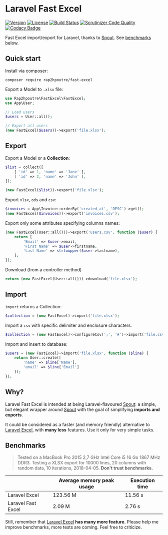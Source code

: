 # Laravel Fast Excel

[![Version](https://poser.pugx.org/rap2hpoutre/fast-excel/version?format=flat)](https://packagist.org/packages/rap2hpoutre/fast-excel)
[![License](https://poser.pugx.org/rap2hpoutre/fast-excel/license?format=flat)](https://packagist.org/packages/rap2hpoutre/fast-excel)
[![Build Status](https://travis-ci.org/rap2hpoutre/fast-excel.svg?branch=master)](https://travis-ci.org/rap2hpoutre/fast-excel)
[![Scrutinizer Code Quality](https://scrutinizer-ci.com/g/rap2hpoutre/fast-excel/badges/quality-score.png?b=master)](https://scrutinizer-ci.com/g/rap2hpoutre/fast-excel/?branch=master)
[![Codacy Badge](https://api.codacy.com/project/badge/Grade/4814d15bf1a545b99c90dc07917d7ec9)](https://www.codacy.com/app/rap2hpoutre/fast-excel?utm_source=github.com&amp;utm_medium=referral&amp;utm_content=rap2hpoutre/fast-excel&amp;utm_campaign=Badge_Grade)

Fast Excel import/export for Laravel, thanks to [Spout](https://github.com/box/spout). 
See [benchmarks](#benchmarks) below.

## Quick start

Install via composer:

```
composer require rap2hpoutre/fast-excel
```

Export a Model to `.xlsx` file:
 
```php
use Rap2hpoutre\FastExcel\FastExcel;
use App\User;

// Load users
$users = User::all();

// Export all users
(new FastExcel($users))->export('file.xlsx');
```

## Export

Export a Model or a **Collection**:

```php
$list = collect([
    [ 'id' => 1, 'name' => 'Jane' ],
    [ 'id' => 2, 'name' => 'John' ],
]);

(new FastExcel($list))->export('file.xlsx');
```

Export `xlsx`, `ods` and `csv`:

```php
$invoices = App\Invoice::orderBy('created_at', 'DESC')->get();
(new FastExcel($invoices))->export('invoices.csv');
```

Export only some attributes specifying columns names:

```php
(new FastExcel(User::all()))->export('users.csv', function ($user) {
    return [
        'Email' => $user->email,
        'First Name' => $user->firstname,
        'Last Name' => strtoupper($user->lastname),
    ];
});
```

Download (from a controller method)

```php
return (new FastExcel(User::all()))->download('file.xlsx');
```

## Import

`import` returns a Collection:

```php
$collection = (new FastExcel)->import('file.xlsx');
```

Import a `csv` with specific delimiter and enclosure characters.

```php
$collection = (new FastExcel)->configureCsv(';', '#')->import('file.csv');
```

Import and insert to database:

```php
$users = (new FastExcel)->import('file.xlsx', function ($line) {
    return User::create([
        'name' => $line['Name'],
        'email' => $line['Email']
    ]);
});
```

## Why?

Laravel Fast Excel is intended at being Laravel-flavoured [Spout](https://github.com/box/spout): 
a simple, but elegant wrapper around [Spout](https://github.com/box/spout) with the goal 
of simplifying **imports and exports**. 

It could be considered as a faster (and memory friendly) alternative 
to [Laravel Excel](https://laravel-excel.maatwebsite.nl/), with **many less** features. 
Use it only for very simple tasks.

## Benchmarks

> Tested on a MacBook Pro 2015 2,7 GHz Intel Core i5 16 Go 1867 MHz DDR3. 
Testing a XLSX export for 10000 lines, 20 columns with random data, 10 iterations, 2018-04-05. **Don't trust benchmarks.**

|   | Average memory peak usage  | Execution time |
|---|---|---|
| Laravel Excel  | 123.56 M  | 11.56 s |
| Laravel Fast Excel  | 2.09 M | 2.76 s |

Still, remember that [Laravel Excel](https://laravel-excel.maatwebsite.nl/) **has many more feature.**
Please help me improve benchmarks, more tests are coming. Feel free to criticize.
